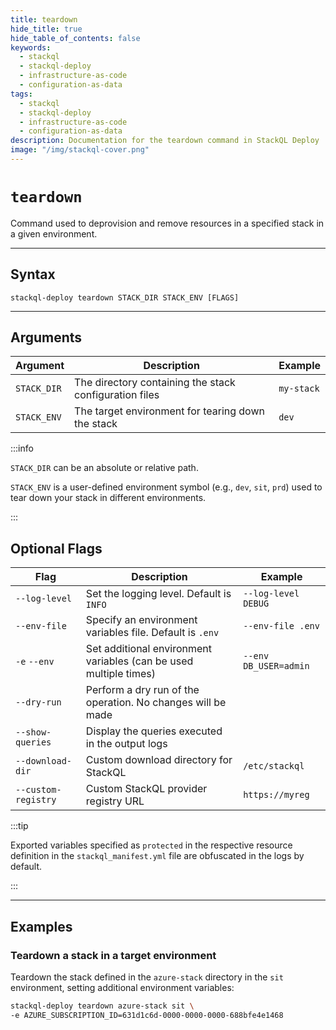 ```yaml
---
title: teardown
hide_title: true
hide_table_of_contents: false
keywords:
  - stackql
  - stackql-deploy
  - infrastructure-as-code
  - configuration-as-data
tags:
  - stackql
  - stackql-deploy
  - infrastructure-as-code
  - configuration-as-data  
description: Documentation for the teardown command in StackQL Deploy
image: "/img/stackql-cover.png"
---
```


# <code>teardown</code>

Command used to deprovision and remove resources in a specified stack in a given environment.

* * *

## Syntax

`stackql-deploy teardown STACK_DIR STACK_ENV [FLAGS]`

* * *

## Arguments

| Argument | Description | Example |
|--|--|--|
| `STACK_DIR` | The directory containing the stack configuration files | `my-stack` |
| `STACK_ENV` | The target environment for tearing down the stack | `dev` |

:::info

`STACK_DIR` can be an absolute or relative path.  

`STACK_ENV` is a user-defined environment symbol (e.g., `dev`, `sit`, `prd`) used to tear down your stack in different environments.

:::

## Optional Flags

| Flag | Description | Example |
|--|--|--|
| <span class="nowrap">`--log-level`</span> | Set the logging level. Default is `INFO` | `--log-level DEBUG` |
| <span class="nowrap">`--env-file`</span> | Specify an environment variables file. Default is `.env` | `--env-file .env` |
| <span class="nowrap">`-e`</span> <span class="nowrap">`--env`</span> | Set additional environment variables (can be used multiple times) | `--env DB_USER=admin` |
| <span class="nowrap">`--dry-run`</span> | Perform a dry run of the operation. No changes will be made | |
| <span class="nowrap">`--show-queries`</span> | Display the queries executed in the output logs | |
| <span class="nowrap">`--download-dir`</span>|Custom download directory for StackQL | `/etc/stackql` |
| <span class="nowrap">`--custom-registry`</span>|Custom StackQL provider registry URL | `https://myreg` |

:::tip

Exported variables specified as `protected` in the respective resource definition in the `stackql_manifest.yml` file are obfuscated in the logs by default.

:::

* * *

## Examples

### Teardown a stack in a target environment

Teardown the stack defined in the `azure-stack` directory in the `sit` environment, setting additional environment variables:

```bash
stackql-deploy teardown azure-stack sit \
-e AZURE_SUBSCRIPTION_ID=631d1c6d-0000-0000-0000-688bfe4e1468
```

